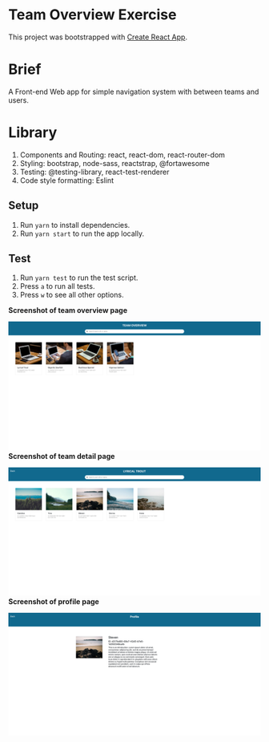 # Team Overview Exercise

This project was bootstrapped with [Create React App](https://github.com/facebook/create-react-app).

# Brief
A Front-end Web app for simple navigation system with between teams and users.

# Library
1. Components and Routing: react, react-dom, react-router-dom
2. Styling: bootstrap, node-sass, reactstrap, @fortawesome
3. Testing: @testing-library, react-test-renderer
4. Code style formatting: Eslint

## Setup

1. Run `yarn` to install dependencies.
2. Run `yarn start` to run the app locally.


## Test
1. Run `yarn test` to run the test script.
2. Press `a` to run all tests.
3. Press `w` to see all other options.


**Screenshot of team overview page**

!["Screenshot of team overview"](https://github.com/XiaoyongXu/team-overview-exercise/blob/main/public/screenshots/screenshot-1.png)
**Screenshot of team detail page**

!["Screenshot of team detail"](https://github.com/XiaoyongXu/team-overview-exercise/blob/main/public/screenshots/screenshot-2.png)
**Screenshot of profile page**

!["Screenshot of profile"](https://github.com/XiaoyongXu/team-overview-exercise/blob/main/public/screenshots/screenshot-3.png)



